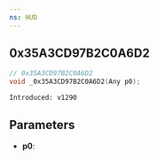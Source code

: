 ```yaml
---
ns: HUD
---
```

## 0x35A3CD97B2C0A6D2

```c
// 0x35A3CD97B2C0A6D2
void _0x35A3CD97B2C0A6D2(Any p0);
```

```
Introduced: v1290
```

## Parameters
* **p0**:

